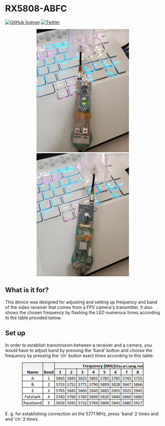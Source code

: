 # RX5808-ABFC

[![GitHub license](https://img.shields.io/github/license/XxOinvizioNxX/RX5808-ABFC)](https://github.com/XxOinvizioNxX/RX5808-ABFC/blob/main/LICENSE)
[![Twitter](https://img.shields.io/twitter/url?style=social&url=https%3A%2F%2Ftwitter.com%2Ffern_hertz)](https://twitter.com/fern_hertz)

<div style="width:100%;text-align:center;">
    <p align="center">
        <img src="PHOTO_1.jpg" width=300 height="auto">
        <img src="PHOTO_2.jpg" width=300 height="auto">
    </p>
</div>

## What is it for?

This device was designed for adjusting and setting up frequency and band of the video receiver that comes from a FPV camera's transmitter.
It also shows the chosen frequency by flashing the LED numerous times according to the table provided below.

## Set up

In order to establish transmission between a receiver and a camera, you would have to adjust band by pressing the 'band' button and choose the frequency by pressing the 'ch' button exact times according to this table:

<div style="width:100%;text-align:center;">
    <p align="center">
        <img src="FREQUENCY_CHART.png" width="auto" height="auto">
    </p>
</div>

E. g. for establishing connection on the 5771 MHz, press 'band' 2 times and and 'ch' 3 times.

